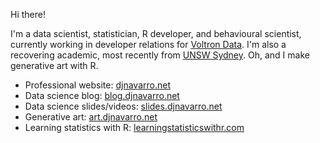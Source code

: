 
Hi there! 

I'm a data scientist, statistician, R developer, and behavioural scientist, currently working in developer relations for [Voltron Data](https://voltrondata.com/). I'm also a recovering academic, most recently from [UNSW Sydney](https://unsw.edu.au). Oh, and I make generative art with R. 

- Professional website: [djnavarro.net](https://djnavarro.net)
- Data science blog: [blog.djnavarro.net](https://blog.djnavarro.net)
- Data science slides/videos: [slides.djnavarro.net](https://slides.djnavarro.net)
- Generative art: [art.djnavarro.net](https://art.djnavarro.net)
- Learning statistics with R: [learningstatisticswithr.com](https://learningstatisticswithr.com)

<!-- mastodon verification -->
<a rel="me" href="https://fosstodon.org/@djnavarro"></a>
<a rel="me" href="https://genart.social/@djnavarro"></a>


